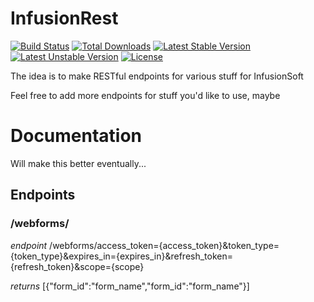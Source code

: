 # InfusionRest

[![Build Status](https://travis-ci.org/laravel/framework.svg)](https://travis-ci.org/laravel/framework)
[![Total Downloads](https://poser.pugx.org/laravel/framework/d/total.svg)](https://packagist.org/packages/laravel/framework)
[![Latest Stable Version](https://poser.pugx.org/laravel/framework/v/stable.svg)](https://packagist.org/packages/laravel/framework)
[![Latest Unstable Version](https://poser.pugx.org/laravel/framework/v/unstable.svg)](https://packagist.org/packages/laravel/framework)
[![License](https://poser.pugx.org/laravel/framework/license.svg)](https://packagist.org/packages/laravel/framework)

The idea is to make RESTful endpoints for various stuff for InfusionSoft

Feel free to add more endpoints for stuff you'd like to use, maybe

# Documentation

Will make this better eventually...

## Endpoints

### /webforms/

*endpoint* /webforms/access_token={access_token}&token_type={token_type}&expires_in={expires_in}&refresh_token={refresh_token}&scope={scope}

*returns*
[{"form_id":"form_name","form_id":"form_name"}]
